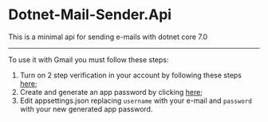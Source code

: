 # Dotnet-Mail-Sender.Api
This is a minimal api for sending e-mails with dotnet core 7.0
<hr />

To use it with Gmail you must follow these steps:    
1. Turn on 2 step verification in your account by following these steps [here](https://support.google.com/accounts/answer/185839);
2. Create and generate an app password by clicking [here](https://myaccount.google.com/apppasswords);
3. Edit appsettings.json replacing `username` with your e-mail and `password` with your new generated app password.
